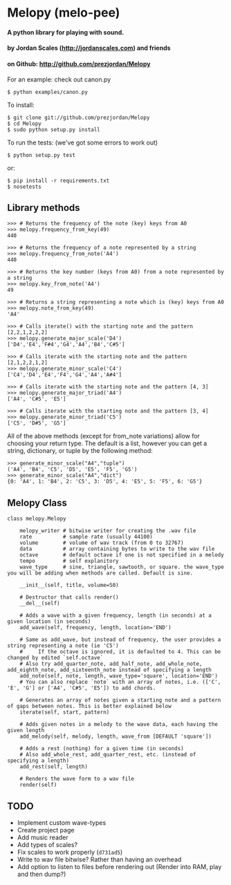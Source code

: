 # Melopy (melo-pee)

#### A python library for playing with sound. 
#### by Jordan Scales (http://jordanscales.com) and friends
#### on Github: http://github.com/prezjordan/Melopy

For an example: check out canon.py 

    $ python examples/canon.py

To install:

    $ git clone git://github.com/prezjordan/Melopy
    $ cd Melopy
    $ sudo python setup.py install

To run the tests: (we've got some errors to work out)

    $ python setup.py test

or:

    $ pip install -r requirements.txt
    $ nosetests


## Library methods
    >>> # Returns the frequency of the note (key) keys from A0
    >>> melopy.frequency_from_key(49)
    440

    >>> # Returns the frequency of a note represented by a string
    >>> melopy.frequency_from_note('A4')
    440

    >>> # Returns the key number (keys from A0) from a note represented by a string
    >>> melopy.key_from_note('A4')
    49

    >>> # Returns a string representing a note which is (key) keys from A0
    >>> melopy.note_from_key(49)
    'A4'

    >>> # Calls iterate() with the starting note and the pattern [2,2,1,2,2,2]
    >>> melopy.generate_major_scale('D4')
    ['D4','E4','F#4','G4','A4','B4','C#5']

    >>> # Calls iterate with the starting note and the pattern [2,1,2,2,1,2]
    >>> melopy.generate_minor_scale('C4')
    ['C4','D4','E4','F4','G4','A4','A#4']

    >>> # Calls iterate with the starting note and the pattern [4, 3]
    >>> melopy.generate_major_triad('A4')
    ['A4', 'C#5', 'E5']

    >>> # Calls iterate with the starting note and the pattern [3, 4]
    >>> melopy.generate_minor_triad('C5')
    ['C5', 'D#5', 'G5']

All of the above methods (except for from_note variations) allow for choosing your return type. The default is a list, however you can get a string, dictionary, or tuple by the following method:

    >>> generate_minor_scale("A4","tuple")
    ('A4', 'B4', 'C5', 'D5', 'E5', 'F5', 'G5')
    >>> generate_minor_scale("A4","dict")
    {0: 'A4', 1: 'B4', 2: 'C5', 3: 'D5', 4: 'E5', 5: 'F5', 6: 'G5'}



## Melopy Class

    class melopy.Melopy

        melopy_writer # bitwise writer for creating the .wav file
        rate          # sample rate (usually 44100)
        volume        # volume of wav track (from 0 to 32767)
        data          # array containing bytes to write to the wav file
        octave        # default octave if one is not specified in a melody
        tempo         # self explanitory
        wave_type     # sine, triangle, sawtooth, or square. the wave_type you will be adding when methods are called. Default is sine.

        __init__(self, title, volume=50)

        # Destructor that calls render()
        __del__(self)

        # Adds a wave with a given frequency, length (in seconds) at a given location (in seconds)
        add_wave(self, frequency, length, location='END')

        # Same as add_wave, but instead of frequency, the user provides a string representing a note (ie 'C5')
        #     If the octave is ignored, it is defaulted to 4. This can be changed by edited `self.octave`
        # Also try add_quarter_note, add_half_note, add_whole_note, add_eighth_note, add_sixteenth_note instead of specifying a length
        add_note(self, note, length, wave_type='square', location='END')
        # You can also replace `note` with an array of notes, i.e. (['C', 'E', 'G'] or ['A4', 'C#5', 'E5']) to add chords.

        # Generates an array of notes given a starting note and a pattern of gaps between notes. This is better explained below
        iterate(self, start, pattern)

        # Adds given notes in a melody to the wave data, each having the given length
        add_melody(self, melody, length, wave_from [DEFAULT 'square'])

        # Adds a rest (nothing) for a given time (in seconds)
        # Also add_whole_rest, add_quarter_rest, etc. (instead of specifying a length)
        add_rest(self, length)

        # Renders the wave form to a wav file
        render(self)

## TODO
* Implement custom wave-types
* Create project page
* Add music reader
* Add types of scales?
* Fix scales to work properly (`d731ad5`)
* Write to wav file bitwise? Rather than having an overhead
* Add option to listen to files before rendering out (Render into RAM, play and then dump?)